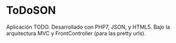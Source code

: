 # ToDoSON
Aplicación TODO. Desarrollado con PHP7, JSON, y HTML5. Bajo la arquitectura MVC y FrontController (para las pretty urls).
